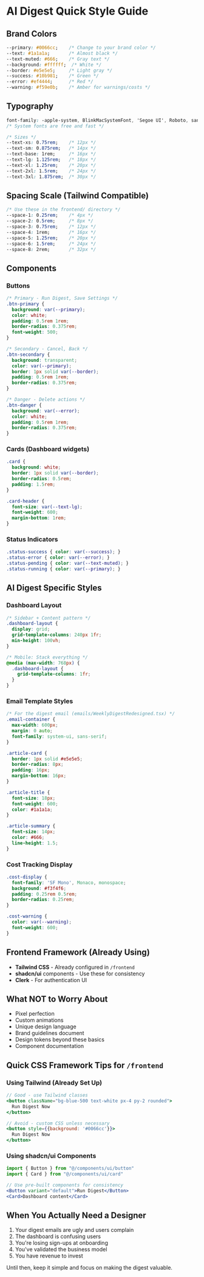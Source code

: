 # AI Digest Quick Style Guide

## Brand Colors
```css
--primary: #0066cc;    /* Change to your brand color */
--text: #1a1a1a;       /* Almost black */
--text-muted: #666;    /* Gray text */
--background: #ffffff;  /* White */
--border: #e5e5e5;     /* Light gray */
--success: #10b981;    /* Green */
--error: #ef4444;      /* Red */
--warning: #f59e0b;    /* Amber for warnings/costs */
```

## Typography
```css
font-family: -apple-system, BlinkMacSystemFont, 'Segoe UI', Roboto, sans-serif;
/* System fonts are free and fast */

/* Sizes */
--text-xs: 0.75rem;    /* 12px */
--text-sm: 0.875rem;   /* 14px */
--text-base: 1rem;     /* 16px */
--text-lg: 1.125rem;   /* 18px */
--text-xl: 1.25rem;    /* 20px */
--text-2xl: 1.5rem;    /* 24px */
--text-3xl: 1.875rem;  /* 30px */
```

## Spacing Scale (Tailwind Compatible)
```css
/* Use these in the frontend/ directory */
--space-1: 0.25rem;    /* 4px */
--space-2: 0.5rem;     /* 8px */
--space-3: 0.75rem;    /* 12px */
--space-4: 1rem;       /* 16px */
--space-5: 1.25rem;    /* 20px */
--space-6: 1.5rem;     /* 24px */
--space-8: 2rem;       /* 32px */
```

## Components

### Buttons
```css
/* Primary - Run Digest, Save Settings */
.btn-primary {
  background: var(--primary);
  color: white;
  padding: 0.5rem 1rem;
  border-radius: 0.375rem;
  font-weight: 500;
}

/* Secondary - Cancel, Back */
.btn-secondary {
  background: transparent;
  color: var(--primary);
  border: 1px solid var(--border);
  padding: 0.5rem 1rem;
  border-radius: 0.375rem;
}

/* Danger - Delete actions */
.btn-danger {
  background: var(--error);
  color: white;
  padding: 0.5rem 1rem;
  border-radius: 0.375rem;
}
```

### Cards (Dashboard widgets)
```css
.card {
  background: white;
  border: 1px solid var(--border);
  border-radius: 0.5rem;
  padding: 1.5rem;
}

.card-header {
  font-size: var(--text-lg);
  font-weight: 600;
  margin-bottom: 1rem;
}
```

### Status Indicators
```css
.status-success { color: var(--success); }
.status-error { color: var(--error); }
.status-pending { color: var(--text-muted); }
.status-running { color: var(--primary); }
```

## AI Digest Specific Styles

### Dashboard Layout
```css
/* Sidebar + Content pattern */
.dashboard-layout {
  display: grid;
  grid-template-columns: 240px 1fr;
  min-height: 100vh;
}

/* Mobile: Stack everything */
@media (max-width: 768px) {
  .dashboard-layout {
    grid-template-columns: 1fr;
  }
}
```

### Email Template Styles
```css
/* For the digest email (emails/WeeklyDigestRedesigned.tsx) */
.email-container {
  max-width: 600px;
  margin: 0 auto;
  font-family: system-ui, sans-serif;
}

.article-card {
  border: 1px solid #e5e5e5;
  border-radius: 8px;
  padding: 16px;
  margin-bottom: 16px;
}

.article-title {
  font-size: 18px;
  font-weight: 600;
  color: #1a1a1a;
}

.article-summary {
  font-size: 14px;
  color: #666;
  line-height: 1.5;
}
```

### Cost Tracking Display
```css
.cost-display {
  font-family: 'SF Mono', Monaco, monospace;
  background: #f3f4f6;
  padding: 0.25rem 0.5rem;
  border-radius: 0.25rem;
}

.cost-warning {
  color: var(--warning);
  font-weight: 600;
}
```

## Frontend Framework (Already Using)
- **Tailwind CSS** - Already configured in `/frontend`
- **shadcn/ui** components - Use these for consistency
- **Clerk** - For authentication UI

## What NOT to Worry About
- Pixel perfection
- Custom animations
- Unique design language
- Brand guidelines document
- Design tokens beyond these basics
- Component documentation

## Quick CSS Framework Tips for `/frontend`

### Using Tailwind (Already Set Up)
```jsx
// Good - use Tailwind classes
<button className="bg-blue-500 text-white px-4 py-2 rounded">
  Run Digest Now
</button>

// Avoid - custom CSS unless necessary
<button style={{background: '#0066cc'}}>
  Run Digest Now
</button>
```

### Using shadcn/ui Components
```jsx
import { Button } from "@/components/ui/button"
import { Card } from "@/components/ui/card"

// Use pre-built components for consistency
<Button variant="default">Run Digest</Button>
<Card>Dashboard content</Card>
```

## When You Actually Need a Designer
1. Your digest emails are ugly and users complain
2. The dashboard is confusing users
3. You're losing sign-ups at onboarding
4. You've validated the business model
5. You have revenue to invest

Until then, keep it simple and focus on making the digest valuable.
